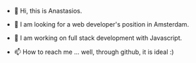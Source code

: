 - 👋 Hi, this is Anastasios. 

- 👀 I am looking for a web developer's position in Amsterdam.

- 🌱 I am working on full stack development with Javascript.

- 📫 How to reach me ... well, through github, it is ideal :)



<!---
AnastasiosPas/AnastasiosPas is a ✨ special ✨ repository because its `README.md` (this file) appears on your GitHub profile.
You can click the Preview link to take a look at your changes.
--->
